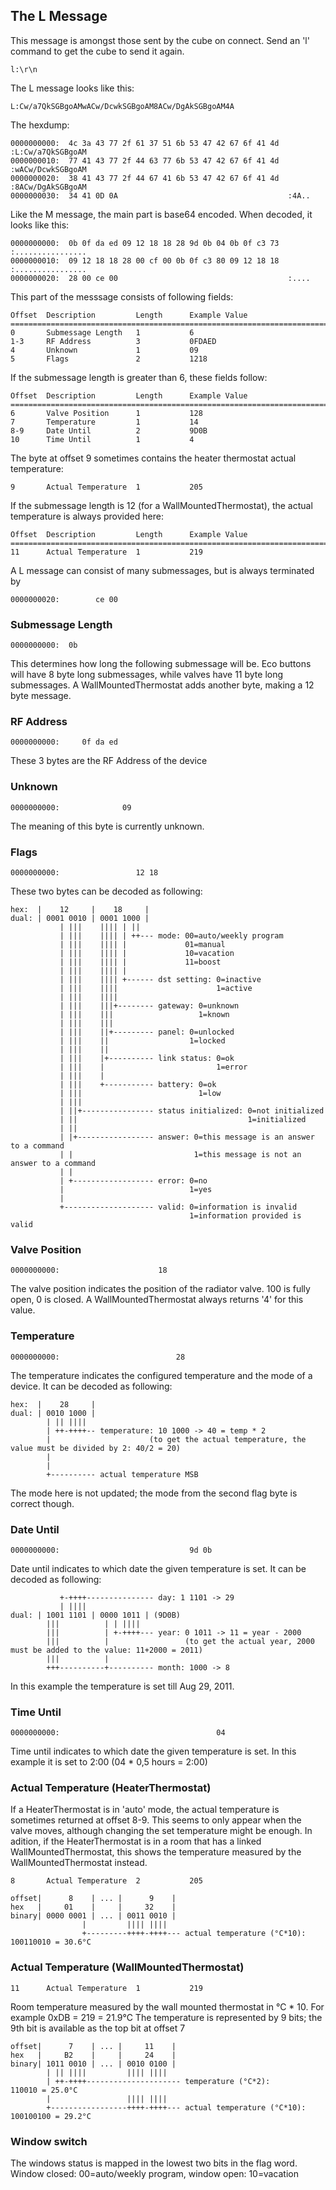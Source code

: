 ## The L Message

This message is amongst those sent by the cube on connect. Send an 'l' command to get the cube to send it again.
    
    l:\r\n

The L message looks like this:

    L:Cw/a7QkSGBgoAMwACw/DcwkSGBgoAM8ACw/DgAkSGBgoAM4A

The hexdump:

    0000000000:  4c 3a 43 77 2f 61 37 51 6b 53 47 42 67 6f 41 4d  :L:Cw/a7QkSGBgoAM
    0000000010:  77 41 43 77 2f 44 63 77 6b 53 47 42 67 6f 41 4d  :wACw/DcwkSGBgoAM
    0000000020:  38 41 43 77 2f 44 67 41 6b 53 47 42 67 6f 41 4d  :8ACw/DgAkSGBgoAM
    0000000030:  34 41 0D 0A                                      :4A..

Like the M message, the main part is base64 encoded. When decoded, it looks like this:

    0000000000:  0b 0f da ed 09 12 18 18 28 9d 0b 04 0b 0f c3 73  :................
    0000000010:  09 12 18 18 28 00 cf 00 0b 0f c3 80 09 12 18 18  :................
    0000000020:  28 00 ce 00                                      :....

This part of the messsage consists of following fields:

    Offset  Description         Length      Example Value
    ==============================================================================
    0       Submessage Length   1           6
    1-3     RF Address          3           0FDAED
    4       Unknown             1           09
    5       Flags               2           1218

If the submessage length is greater than 6, these fields follow:

    Offset  Description         Length      Example Value
    ==============================================================================
    6       Valve Position      1           128
    7       Temperature         1           14
    8-9     Date Until          2           9D0B
    10      Time Until          1           4

The byte at offset 9 sometimes contains the heater thermostat actual temperature:

    9       Actual Temperature  1           205

If the submessage length is 12 (for a WallMountedThermostat), the actual temperature is always provided here:

    Offset  Description         Length      Example Value
    ==============================================================================
    11      Actual Temperature  1           219

A L message can consist of many submessages, but is always terminated by 

    0000000020:        ce 00 

### Submessage Length

    0000000000:  0b
    
This determines how long the following submessage will be. Eco buttons will have 8 byte long submessages, while valves have 11 byte long submessages. A WallMountedThermostat adds another byte, making a 12 byte message.

### RF Address

    0000000000:     0f da ed

These 3 bytes are the RF Address of the device

### Unknown

    0000000000:              09

The meaning of this byte is currently unknown.

### Flags

    0000000000:                 12 18

These two bytes can be decoded as following:

    hex:  |    12     |    18     |
    dual: | 0001 0010 | 0001 1000 |
               | |||    |||| | ||
               | |||    |||| | ++--- mode: 00=auto/weekly program
               | |||    |||| |             01=manual
               | |||    |||| |             10=vacation
               | |||    |||| |             11=boost
               | |||    |||| |
               | |||    |||| +------ dst setting: 0=inactive
               | |||    ||||                      1=active
               | |||    ||||
               | |||    |||+-------- gateway: 0=unknown
               | |||    |||                   1=known
               | |||    |||
               | |||    ||+--------- panel: 0=unlocked
               | |||    ||                  1=locked
               | |||    ||
               | |||    |+---------- link status: 0=ok
               | |||    |                         1=error
               | |||    |
               | |||    +----------- battery: 0=ok
               | |||                          1=low
               | |||
               | ||+---------------- status initialized: 0=not initialized
               | ||                                      1=initialized
               | ||
               | |+----------------- answer: 0=this message is an answer to a command
               | |                           1=this message is not an answer to a command
               | |
               | +------------------ error: 0=no
               |                            1=yes
               |
               +-------------------- valid: 0=information is invalid
                                            1=information provided is valid

### Valve Position

    0000000000:                      18

The valve position indicates the position of the radiator valve. 100 is fully open, 0 is closed.
A WallMountedThermostat always returns '4' for this value.

### Temperature

    0000000000:                          28

The temperature indicates the configured temperature and the mode of a device. It can be decoded as following:

    hex:  |    28     |
    dual: | 0010 1000 |
            | || ||||
            | ++-++++-- temperature: 10 1000 -> 40 = temp * 2
            |                      (to get the actual temperature, the value must be divided by 2: 40/2 = 20)
            |
            |
            +---------- actual temperature MSB

The mode here is not updated; the mode from the second flag byte is correct though.

### Date Until

    0000000000:                             9d 0b

Date until indicates to which date the given temperature is set. It can be decoded as following:

               +-++++--------------- day: 1 1101 -> 29
               | ||||  
    dual: | 1001 1101 | 0000 1011 | (9D0B)
            |||          | | ||||
            |||          | +-++++--- year: 0 1011 -> 11 = year - 2000
            |||          |                 (to get the actual year, 2000 must be added to the value: 11+2000 = 2011)
            |||          |
            +++----------+---------- month: 1000 -> 8

In this example the temperature is set till Aug 29, 2011.

### Time Until

    0000000000:                                   04

Time until indicates to which date the given temperature is set. In this example it is set to 2:00 (04 * 0,5 hours = 2:00)

### Actual Temperature (HeaterThermostat)

If a HeaterThermostat is in 'auto' mode, the actual temperature is sometimes returned at offset 8-9. This seems to only appear when the valve moves, although changing the set temperature might be enough. In adition, if the HeaterThermostat is in a room that has a linked WallMountedThermostat, this shows the temperature measured by the WallMountedThermostat instead.

    8       Actual Temperature  2           205

    offset|      8    | ... |      9    |
    hex   |     01    |     |     32    |
    binary| 0000 0001 | ... | 0011 0010 |
                    |         |||| ||||
                    +---------++++-++++--- actual temperature (°C*10): 100110010 = 30.6°C
    
### Actual Temperature (WallMountedThermostat)

    11      Actual Temperature  1           219

Room temperature measured by the wall mounted thermostat in °C * 10. For example 0xDB = 219 = 21.9°C
The temperature is represented by 9 bits; the 9th bit is available as the top bit at offset 7

    offset|      7    | ... |     11    |
    hex   |     B2    |     |     24    |
    binary| 1011 0010 | ... | 0010 0100 |
            | || ||||         |||| ||||
            | ++-++++--------------------- temperature (°C*2):            110010 = 25.0°C
            |                 |||| ||||
            +-----------------++++-++++--- actual temperature (°C*10): 100100100 = 29.2°C

### Window switch

The windows status is mapped in the lowest two bits in the flag word. 
Window closed: 00=auto/weekly program, window open: 10=vacation
